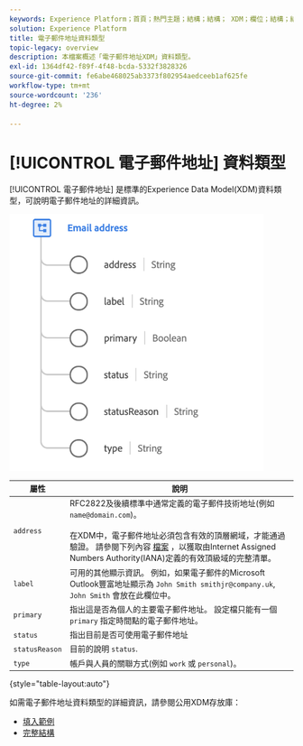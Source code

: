 ```yaml
---
keywords: Experience Platform；首頁；熱門主題；結構；結構； XDM；欄位；結構；結構；電子郵件地址；xdm:emailAddress；電子郵件；電子郵件地址；資料類型；資料類型；
solution: Experience Platform
title: 電子郵件地址資料類型
topic-legacy: overview
description: 本檔案概述「電子郵件地址XDM」資料類型。
exl-id: 1364df42-f89f-4f48-bcda-5332f3828326
source-git-commit: fe6abe468025ab3373f802954aedceeb1af625fe
workflow-type: tm+mt
source-wordcount: '236'
ht-degree: 2%

---
```


# [!UICONTROL 電子郵件地址] 資料類型

[!UICONTROL 電子郵件地址] 是標準的Experience Data Model(XDM)資料類型，可說明電子郵件地址的詳細資訊。

<img src="../images/data-types/email-address.png" width="450" /><br />

| 屬性 | 說明 |
| --- | --- |
| `address` | RFC2822及後續標準中通常定義的電子郵件技術地址(例如 `name@domain.com`)。<br><br>在XDM中，電子郵件地址必須包含有效的頂層網域，才能通過驗證。 請參閱下列內容 [檔案](https://data.iana.org/TLD/tlds-alpha-by-domain.txt) ，以獲取由Internet Assigned Numbers Authority(IANA)定義的有效頂級域的完整清單。 |
| `label` | 可用的其他顯示資訊。 例如，如果電子郵件的Microsoft Outlook豐富地址顯示為 `John Smith smithjr@company.uk`, `John Smith` 會放在此欄位中。 |
| `primary` | 指出這是否為個人的主要電子郵件地址。 設定檔只能有一個 `primary` 指定時間點的電子郵件地址。 |
| `status` | 指出目前是否可使用電子郵件地址 |
| `statusReason` | 目前的說明 `status`. |
| `type` | 帳戶與人員的關聯方式(例如 `work` 或 `personal`)。 |

{style=&quot;table-layout:auto&quot;}


如需電子郵件地址資料類型的詳細資訊，請參閱公用XDM存放庫：

* [填入範例](https://github.com/adobe/xdm/blob/master/components/datatypes/demographic/emailaddress.example.1.json)
* [完整結構](https://github.com/adobe/xdm/blob/master/components/datatypes/demographic/emailaddress.schema.json)
